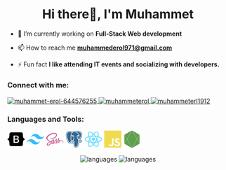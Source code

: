 <h1 align="center">Hi there👋, I'm Muhammet</h1>

- 🔭 I’m currently working on **Full-Stack Web development**

- 📫 How to reach me **muhammederol971@gmail.com**

- ⚡ Fun fact **I like attending IT events and socializing with developers.**

<h3 align="left">Connect with me:</h3>
<p align="left">
  <a href="https://linkedin.com/in/muhammet-erol-644576255" target="_blank">
    <img align="center" src="https://raw.githubusercontent.com/rahuldkjain/github-profile-readme-generator/master/src/images/icons/Social/linked-in-alt.svg" alt="muhammet-erol-644576255" height="30" width="40" />
  </a>
  <a href="https://kaggle.com/muhammeterol" target="_blank">
    <img align="center" src="https://raw.githubusercontent.com/rahuldkjain/github-profile-readme-generator/master/src/images/icons/Social/kaggle.svg" alt="muhammeterol" height="30" width="40" />
  </a>
  <a href="https://instagram.com/muhammeterl1912" target="_blank">
    <img align="center" src="https://raw.githubusercontent.com/rahuldkjain/github-profile-readme-generator/master/src/images/icons/Social/instagram.svg" alt="muhammeterl1912" height="30" width="40" />
  </a>
</p>

<h3 align="left">Languages and Tools:</h3>
<p align="left">
  <img src="https://raw.githubusercontent.com/devicons/devicon/master/icons/bootstrap/bootstrap-plain.svg" alt="Bootstrap" width="40" height="40"/>
  <img src="https://raw.githubusercontent.com/devicons/devicon/master/icons/tailwindcss/tailwindcss-plain.svg" alt="Tailwind CSS" width="40" height="40"/>
  <img src="https://raw.githubusercontent.com/devicons/devicon/master/icons/sass/sass-original.svg" alt="SCSS" width="40" height="40"/>
  <img src="https://raw.githubusercontent.com/devicons/devicon/master/icons/postgresql/postgresql-plain.svg" alt="PostgreSQL" width="40" height="40"/>
  <img src="https://raw.githubusercontent.com/devicons/devicon/master/icons/react/react-original.svg" alt="React" width="40" height="40"/>
  <img src="https://raw.githubusercontent.com/devicons/devicon/master/icons/javascript/javascript-plain.svg" alt="JavaScript" width="40" height="40"/>
  <img src="https://raw.githubusercontent.com/devicons/devicon/master/icons/nodejs/nodejs-plain.svg" alt="Node.js" width="40" height="40"/>
</p>

<div align="center">
  <img src="https://github-readme-stats.vercel.app/api/?username=muhammeterl1912&count_private=true&theme=tokyonight&showicons=true" alt="languages" width="50%">
  <img src="https://github-readme-stats.vercel.app/api/top-langs/?username=muhammeterl1912&theme=chartreuse-dark&layout=compact" alt="languages" width="42%">
</div>
